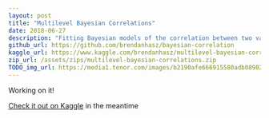 ```yaml
---
layout: post
title: "Multilevel Bayesian Correlations"
date: 2018-06-27
description: "Fitting Bayesian models of the correlation between two variables to data with multiple observations per subject or group.  Using Stan!"
github_url: https://github.com/brendanhasz/bayesian-correlation
kaggle_url: https://www.kaggle.com/brendanhasz/multilevel-bayesian-correlations
zip_url: /assets/zips/multilevel-bayesian-correlations.zip
TODO_img_url: https://media1.tenor.com/images/b2190afe666915580adb0890260362d1/tenor.gif?itemid=4895431
---
```


Working on it!

[Check it out on Kaggle](https://www.kaggle.com/brendanhasz/multilevel-bayesian-correlations) in the meantime
